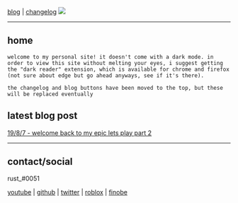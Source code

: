 [blog](https://rustmotherboard.github.io/blog) | [changelog](https://rustmotherboard.github.io/changelog) 
![](https://raw.githubusercontent.com/rustMotherboard/rustmotherboard.github.io/master/images/site/website-header.png)

---

## home

    welcome to my personal site! it doesn't come with a dark mode. in order to view this site without melting your eyes, i suggest getting the "dark reader" extension, which is available for chrome and firefox (not sure about edge but go ahead anyways, see if it's there).

    the changelog and blog buttons have been moved to the top, but these will be replaced eventually

## latest blog post

[19/8/7 - welcome back to my epic lets play part 2](https://rustmotherboard.github.io/archive/2019/08/19-8-8)

---
## contact/social

rust_#0051

[youtube](https://www.youtube.com/channel/UCsIo5NUwh_LsvnfE7OwKmg) | [github](https://github.com/rustMotherboard) | [twitter](https://twitter.com/rustMotherboard) | [roblox](https://www.roblox.com/users/58971301/profile) | [finobe](https://finobe.com/user/82445)